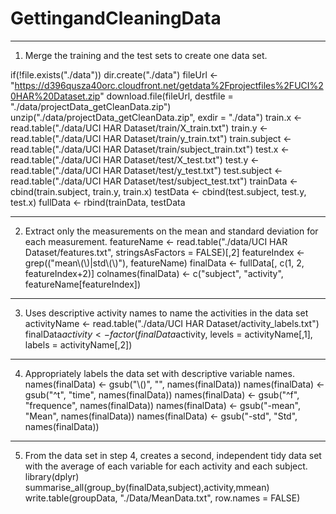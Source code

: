 # GettingandCleaningData
-------------------------------------------------------------------------------
1. Merge the training and the test sets to create one data set.

if(!file.exists("./data")) dir.create("./data")
fileUrl <- "https://d396qusza40orc.cloudfront.net/getdata%2Fprojectfiles%2FUCI%20HAR%20Dataset.zip"
download.file(fileUrl, destfile = "./data/projectData_getCleanData.zip")
unzip("./data/projectData_getCleanData.zip", exdir = "./data")
train.x <- read.table("./data/UCI HAR Dataset/train/X_train.txt")
train.y <- read.table("./data/UCI HAR Dataset/train/y_train.txt")
train.subject <- read.table("./data/UCI HAR Dataset/train/subject_train.txt")
test.x <- read.table("./data/UCI HAR Dataset/test/X_test.txt")
test.y <- read.table("./data/UCI HAR Dataset/test/y_test.txt")
test.subject <- read.table("./data/UCI HAR Dataset/test/subject_test.txt")
trainData <- cbind(train.subject, train.y, train.x)
testData <- cbind(test.subject, test.y, test.x)
fullData <- rbind(trainData, testData
                  
-------------------------------------------------------------------------------
2. Extract only the measurements on the mean and standard deviation for each measurement. 
featureName <- read.table("./data/UCI HAR Dataset/features.txt", stringsAsFactors = FALSE)[,2]
featureIndex <- grep(("mean\\(\\)|std\\(\\)"), featureName)
finalData <- fullData[, c(1, 2, featureIndex+2)]
colnames(finalData) <- c("subject", "activity", featureName[featureIndex])

-------------------------------------------------------------------------------
3. Uses descriptive activity names to name the activities in the data set
activityName <- read.table("./data/UCI HAR Dataset/activity_labels.txt")
finalData$activity <- factor(finalData$activity, levels = activityName[,1], labels = activityName[,2])

-------------------------------------------------------------------------------
4. Appropriately labels the data set with descriptive variable names.
names(finalData) <- gsub("\\()", "", names(finalData))
names(finalData) <- gsub("^t", "time", names(finalData))
names(finalData) <- gsub("^f", "frequence", names(finalData))
names(finalData) <- gsub("-mean", "Mean", names(finalData))
names(finalData) <- gsub("-std", "Std", names(finalData))

-------------------------------------------------------------------------------
5. From the data set in step 4, creates a second, independent tidy data set with the average of each variable for each activity and each subject.
library(dplyr)
summarise_all(group_by(finalData,subject),activity,mmean)
write.table(groupData, "./Data/MeanData.txt", row.names = FALSE)
    
